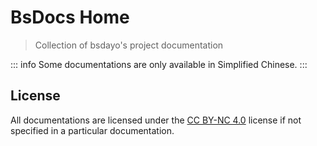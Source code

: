 # BsDocs Home

> Collection of bsdayo\'s project documentation

::: info
Some documentations are only available in Simplified Chinese.
:::

## License

All documentations are licensed under the [CC BY-NC 4.0](https://creativecommons.org/licenses/by-nc/4.0/) license if not specified in a particular documentation.
